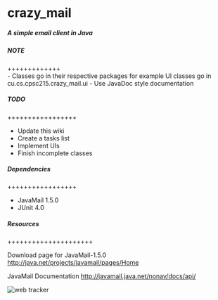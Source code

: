 crazy_mail
==========

<h5>A simple email client in Java</h5>

<h5>NOTE</h5>	
+++++++++++++<br/>
- Classes go in their respective packages for example UI classes go in cu.cs.cpsc215.crazy_mail.ui
- Use JavaDoc style documentation


<h5>TODO</h5>
+++++++++++++++++<br/>
<ul>
	
<li> Update this wiki</li>
<li>Create a tasks list</li>
<li> Implement UIs</li>
<li>Finish incomplete classes</li>

</ul>

<h5>Dependencies</h5>
+++++++++++++++++<br/>
<ul>
	
<li> JavaMail 1.5.0</li>
<li>JUnit 4.0</li>


</ul>



<h5>Resources</h5>
+++++++++++++++++++++<br/>

Download page for JavaMail-1.5.0 http://java.net/projects/javamail/pages/Home<br/>

JavaMail Documentation http://javamail.java.net/nonav/docs/api/<br/>

<!-- Histats.com  START (html only) -->
<!-- Tracks the github page so we can know of other people are viewing our page -->
<a href="http://www.histats.com" alt="page hit counter" target="_blank" ></a>
<img  src="http://sstatic1.histats.com/0.gif?2290964&101" alt="web tracker" border="0">
<!-- Histats.com  END  -->